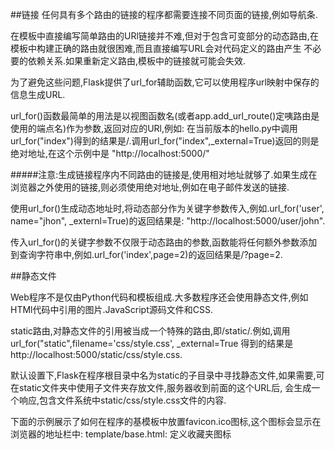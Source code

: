 ##链接
任何具有多个路由的链接的程序都需要连接不同页面的链接,例如导航条.

在模板中直接编写简单路由的URl链接并不难,但对于包含可变部分的动态路由,在模板中构建正确的路由就很困难,而且直接编写URL会对代码定义的路由产生
不必要的依赖关系.如果重新定义路由,模板中的链接就可能会失效.

为了避免这些问题,Flask提供了url_for辅助函数,它可以使用程序url映射中保存的信息生成URL.

url_for()函数最简单的用法是以视图函数名(或者app.add_url_route()定咦路由是使用的端点名)作为参数,返回对应的URl,例如:
在当前版本的hello.py中调用url_for("index")得到的结果是/.调用url_for("index",_external=True)返回的则是绝对地址,在这个示例中是
"http://localhost:5000/"

#####注意:生成链接程序内不同路由的链接是,使用相对地址就够了.如果生成在浏览器之外使用的链接,则必须使用绝对地址,例如在电子邮件发送的链接.

使用url_for()生成动态地址时,将动态部分作为关键字参数传入,例如.url_for('user', name="jhon", _externl=True)的返回结果是:
"http://localhost:5000/user/john".

传入url_for()的关键字参数不仅限于动态路由的参数,函数能将任何额外参数添加到查询字符串中,例如.url_for('index',page=2)的返回结果是/?page=2.

##静态文件

Web程序不是仅由Python代码和模板组成.大多数程序还会使用静态文件,例如HTMl代码中引用的图片.JavaScript源码文件和CSS.

static路由,对静态文件的引用被当成一个特殊的路由,即/static/<filename>.例如,调用url_for("static",filename='css/style.css', _external=True
得到的结果是http://localhost:5000/static/css/style.css.

默认设置下,Flask在程序根目录中名为static的子目录中寻找静态文件,如果需要,可在static文件夹中使用子文件夹存放文件,服务器收到前面的这个URL后,
会生成一个响应,包含文件系统中static/css/style.css文件的内容.

下面的示例展示了如何在程序的基模板中放置favicon.ico图标,这个图标会显示在浏览器的地址栏中:
template/base.html:  定义收藏夹图标